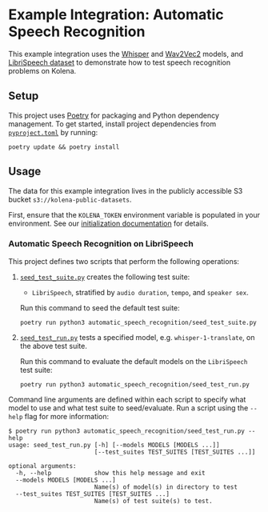 # Example Integration: Automatic Speech Recognition
This example integration uses the [Whisper](https://github.com/openai/whisper) and [Wav2Vec2](https://huggingface.co/facebook/wav2vec2-base) models, and [LibriSpeech dataset](https://www.openslr.org/12) to demonstrate how to test speech recognition problems on Kolena.

## Setup

This project uses [Poetry](https://python-poetry.org/) for packaging and Python dependency management. To get started,
install project dependencies from [`pyproject.toml`](./pyproject.toml) by running:

```shell
poetry update && poetry install
```

## Usage

The data for this example integration lives in the publicly accessible S3 bucket `s3://kolena-public-datasets`.

First, ensure that the `KOLENA_TOKEN` environment variable is populated in your environment. See our
[initialization documentation](https://docs.kolena.io/installing-kolena/#initialization) for details.

### Automatic Speech Recognition on LibriSpeech

This project defines two scripts that perform the following operations:

1. [`seed_test_suite.py`](automatic_speech_recognition/seed_test_suite.py) creates the following test suite:

    - `LibriSpeech`, stratified by `audio duration`, `tempo`, and `speaker sex`.

    Run this command to seed the default test suite:
    ```shell
    poetry run python3 automatic_speech_recognition/seed_test_suite.py
    ```


2. [`seed_test_run.py`](automatic_speech_recognition/seed_test_run.py) tests a specified model, e.g. `whisper-1-translate`, on the above test suite.

    Run this command to evaluate the default models on the `LibriSpeech` test suite:
    ```shell
    poetry run python3 automatic_speech_recognition/seed_test_run.py
    ```

Command line arguments are defined within each script to specify what model to use and what test suite to seed/evaluate.
Run a script using the `--help` flag for more information:

```shell
$ poetry run python3 automatic_speech_recognition/seed_test_run.py --help
usage: seed_test_run.py [-h] [--models MODELS [MODELS ...]]
                        [--test_suites TEST_SUITES [TEST_SUITES ...]]

optional arguments:
  -h, --help            show this help message and exit
  --models MODELS [MODELS ...]
                        Name(s) of model(s) in directory to test
  --test_suites TEST_SUITES [TEST_SUITES ...]
                        Name(s) of test suite(s) to test.
```
